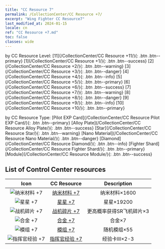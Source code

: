 ```yaml
---
title: "CC Resource 7"
permalink: /CollectionCenter/CC Resource +7/
excerpt: "Wing Fighter CC Resource7"
last_modified_at: 2024-01-15
locale: cn
ref: "CC Resource +7.md"
toc: false
classes: wide
---
```


  by CC Resource Level:  [11](/CollectionCenter/CC Resource +11/){: .btn .btn--primary}   [1](/CollectionCenter/CC Resource +1/){: .btn .btn--success}   [2](/CollectionCenter/CC Resource +2/){: .btn .btn--warning}   [3](/CollectionCenter/CC Resource +3/){: .btn .btn--danger}   [4](/CollectionCenter/CC Resource +4/){: .btn .btn--info}   [5](/CollectionCenter/CC Resource +5/){: .btn .btn--primary}   [6](/CollectionCenter/CC Resource +6/){: .btn .btn--success}   [7](/CollectionCenter/CC Resource +7/){: .btn .btn--warning}   [8](/CollectionCenter/CC Resource +8/){: .btn .btn--danger}   [9](/CollectionCenter/CC Resource +9/){: .btn .btn--info}   [10](/CollectionCenter/CC Resource +10/){: .btn .btn--primary} 

  by CC Resource Type:  [Pilot EXP Card](/CollectionCenter/CC Resource Pilot EXP Card/){: .btn .btn--primary}   [Alloy Plate](/CollectionCenter/CC Resource Alloy Plate/){: .btn .btn--success}   [Star](/CollectionCenter/CC Resource Star/){: .btn .btn--warning}   [Nano Material](/CollectionCenter/CC Resource Nano Material/){: .btn .btn--danger}   [Diamond](/CollectionCenter/CC Resource Diamond/){: .btn .btn--info}   [Fighter Shard](/CollectionCenter/CC Resource Fighter Shard/){: .btn .btn--primary}   [Module](/CollectionCenter/CC Resource Module/){: .btn .btn--success} 

## List of Control Center resources

  |   Icon |      CC Resource        |   Description   |
  |:------:|:---------------:|:---------------:|
  | ![纳米材料 +7](/images/cc/CC_Nano_Material_5_p.png) | [纳米材料 +7](/CollectionCenter/纳米材料_7/) | 纳米材料×1600 |
  | ![星星 +7](/images/cc/CC_Star_5_p.png) | [星星 +7](/CollectionCenter/星星_7/) | 星星×19200 |
  | ![战机碎片 +7](/images/cc/CC_Fighter_Shard_5_p.png) | [战机碎片 +7](/CollectionCenter/战机碎片_7/) | 更高概率获得SR飞机碎片×3 |
  | ![合金 +7](/images/cc/CC_Alloy_Plate_5_p.png) | [合金 +7](/CollectionCenter/合金_7/) | 合金×7 |
  | ![模组 +7](/images/cc/CC_Module_5_p.png) | [模组 +7](/CollectionCenter/模组_7/) | 随机模组×55 |
  | ![指挥官经验 +7](/images/cc/CC_Pilot_EXP_Card_5_p.png) | [指挥官经验 +7](/CollectionCenter/指挥官经验_7/) | 经验卡III×2-3 |
